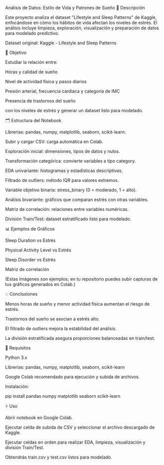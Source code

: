 Análisis de Datos: Estilo de Vida y Patrones de Sueño
📘 Descripción

Este proyecto analiza el dataset "Lifestyle and Sleep Patterns" de Kaggle, enfocándose en cómo los hábitos de vida afectan los niveles de estrés. El análisis incluye limpieza, exploración, visualización y preparación de datos para modelado predictivo.

Dataset original: Kaggle - Lifestyle and Sleep Patterns

🎯 Objetivo

Estudiar la relación entre:

Horas y calidad de sueño

Nivel de actividad física y pasos diarios

Presión arterial, frecuencia cardiaca y categoría de IMC

Presencia de trastornos del sueño

con los niveles de estrés y generar un dataset listo para modelado.

🗂 Estructura del Notebook

Librerías: pandas, numpy, matplotlib, seaborn, scikit-learn.

Subir y cargar CSV: carga automática en Colab.

Exploración inicial: dimensiones, tipos de datos y nulos.

Transformación categórica: convierte variables a tipo category.

EDA univariante: histogramas y estadísticas descriptivas.

Filtrado de outliers: método IQR para valores extremos.

Variable objetivo binaria: stress_binary (0 = moderado, 1 = alto).

Análisis bivariante: gráficos que comparan estrés con otras variables.

Matriz de correlación: relaciones entre variables numéricas.

División Train/Test: dataset estratificado listo para modelado.

📊 Ejemplos de Gráficos

Sleep Duration vs Estrés

Physical Activity Level vs Estrés

Sleep Disorder vs Estrés

Matriz de correlación

(Estas imágenes son ejemplos; en tu repositorio puedes subir capturas de tus gráficos generados en Colab.)

💡 Conclusiones

Menos horas de sueño y menor actividad física aumentan el riesgo de estrés.

Trastornos del sueño se asocian a estrés alto.

El filtrado de outliers mejora la estabilidad del análisis.

La división estratificada asegura proporciones balanceadas en train/test.

🧰 Requisitos

Python 3.x

Librerías: pandas, numpy, matplotlib, seaborn, scikit-learn

Google Colab recomendado para ejecución y subida de archivos.

Instalación:

pip install pandas numpy matplotlib seaborn scikit-learn

⚡ Uso

Abrir notebook en Google Colab.

Ejecutar celda de subida de CSV y seleccionar el archivo descargado de Kaggle.

Ejecutar celdas en orden para realizar EDA, limpieza, visualización y división Train/Test.

Obtendrás train.csv y test.csv listos para modelado.
